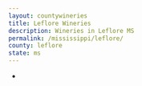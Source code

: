 ```yaml
---
layout: countywineries
title: Leflore Wineries
description: Wineries in Leflore MS
permalink: /mississippi/leflore/
county: leflore
state: ms
---
```

-
